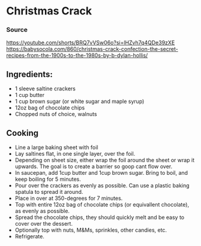 # Christmas Crack
### Source
https://youtube.com/shorts/BRQ7vVSw06o?si=lHZvh7q4QDe39zXE
https://babysocola.com/860/christmas-crack-confection-the-secret-recipes-from-the-1900s-to-the-1980s-by-b-dylan-hollis/

## Ingredients:
- 1 sleeve saltine crackers
- 1 cup butter
- 1 cup brown sugar (or white sugar and maple syrup)
- 12oz bag of chocolate chips
- Chopped nuts of choice, walnuts 

## Cooking
- Line a large baking sheet with foil
- Lay saltines flat, in one single layer, over the foil.
- Depending on sheet size, either wrap the foil around the sheet or wrap it upwards. The goal is to create a barrier so goop cant flow over.
- In saucepan, add 1cup butter and 1cup brown sugar. Bring to boil, and keep boiling for 5 minutes.
- Pour over the crackers as evenly as possible. Can use a plastic baking spatula to spread it around.
- Place in over at 350-degrees for 7 minutes.
- Top with entire 12oz bag of chocolate chips (or equivallent chocolate), as evenly as possible.
- Spread the chocolate chips, they should quickly melt and be easy to cover over the dessert.
- Optionally top with nuts, M&Ms, sprinkles, other candies, etc.
- Refrigerate.
